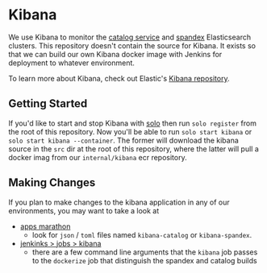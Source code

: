 # Kibana

We use Kibana to monitor the [catalog
service](https://github.com/socrata/catalog-service) and
[spandex](https://github.com/socrata-platform/spandex) Elasticsearch clusters.
This repository doesn't contain the source for Kibana. It exists so that we can
build our own Kibana docker image with Jenkins for deployment to whatever
environment.

To learn more about Kibana, check out Elastic's [Kibana
repository](https://github.com/elastic/kibana).

## Getting Started

If you'd like to start and stop Kibana with [solo](https://github.com/socrata/solo)
then run `solo register` from the root of this repository. Now you'll be able to
run `solo start kibana` or `solo start kibana --container`. The former will
download the kibana source in the `src` dir at the root of this repository,
where the latter will pull a docker imag from our `internal/kibana` ecr
repository.

## Making Changes

If you plan to make changes to the kibana application in any of our
environments, you may want to take a look at
- [apps marathon](https://github.com/socrata/apps-marathon/)
  - look for `json` / `toml` files named `kibana-catalog` or `kibana-spandex`. 
- [jenkinks > jobs > kibana](https://jenkins-build.socrata.com/job/kibana/)
  - there are a few command line arguments that the `kibana` job passes to the
    `dockerize` job that distinguish the spandex and catalog builds


